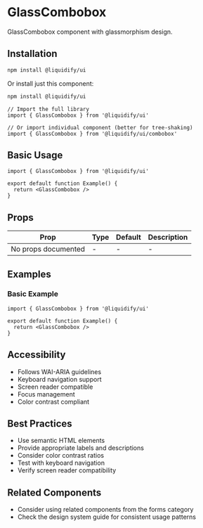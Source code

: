 # GlassCombobox

GlassCombobox component with glassmorphism design.

## Installation

```bash
npm install @liquidify/ui
```

Or install just this component:

```bash
npm install @liquidify/ui
```

```tsx
// Import the full library
import { GlassCombobox } from '@liquidify/ui'

// Or import individual component (better for tree-shaking)
import { GlassCombobox } from '@liquidify/ui/combobox'
```

## Basic Usage

```tsx
import { GlassCombobox } from '@liquidify/ui'

export default function Example() {
  return <GlassCombobox />
}
```

## Props

| Prop | Type | Default | Description |
|------|------|---------|-------------|
| No props documented | - | - | - |

## Examples

### Basic Example

```tsx
import { GlassCombobox } from '@liquidify/ui'

export default function Example() {
  return <GlassCombobox />
}
```



## Accessibility

- Follows WAI-ARIA guidelines
- Keyboard navigation support
- Screen reader compatible
- Focus management
- Color contrast compliant

## Best Practices

- Use semantic HTML elements
- Provide appropriate labels and descriptions
- Consider color contrast ratios
- Test with keyboard navigation
- Verify screen reader compatibility

## Related Components

- Consider using related components from the forms category
- Check the design system guide for consistent usage patterns
